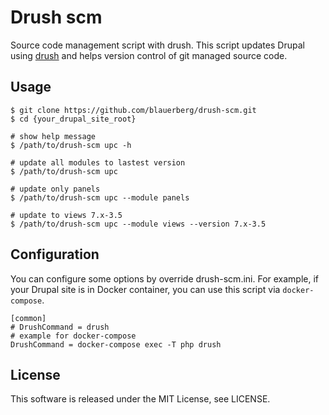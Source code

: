 # Drush scm
Source code management script with drush.
This script updates Drupal using [drush](http://www.drush.org/en/master/) and helps version control of git managed source code.

## Usage

```
$ git clone https://github.com/blauerberg/drush-scm.git
$ cd {your_drupal_site_root}

# show help message
$ /path/to/drush-scm upc -h

# update all modules to lastest version
$ /path/to/drush-scm upc

# update only panels
$ /path/to/drush-scm upc --module panels

# update to views 7.x-3.5
$ /path/to/drush-scm upc --module views --version 7.x-3.5
```

## Configuration

You can configure some options by override drush-scm.ini.
For example, if your Drupal site is in Docker container, you can use this script via `docker-compose`.

```
[common]
# DrushCommand = drush
# example for docker-compose
DrushCommand = docker-compose exec -T php drush
```

## License
This software is released under the MIT License, see LICENSE.
